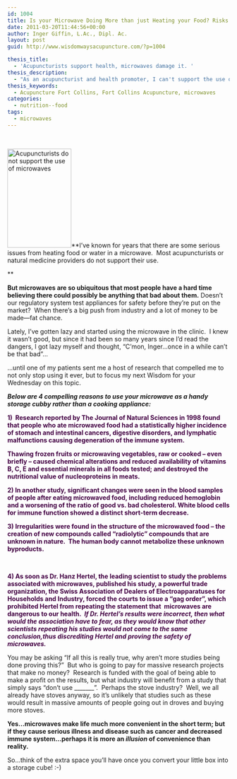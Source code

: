 ```yaml
---
id: 1004
title: Is your Microwave Doing More than just Heating your Food? Risks that Might Not be Worth it.
date: 2011-03-20T11:44:56+00:00
author: Inger Giffin, L.Ac., Dipl. Ac.
layout: post
guid: http://www.wisdomwaysacupuncture.com/?p=1004

thesis_title:
  - 'Acupuncturists support health, microwaves damage it. '
thesis_description:
  - "As an acupuncturist and health promoter, I can't support the use of microwaves, and here's why. Are the risks really worth it? "
thesis_keywords:
  - Acupuncture Fort Collins, Fort Collins Acupuncture, microwaves
categories:
  - nutrition--food
tags:
  - microwaves
---
```

&nbsp;

[<img class=" wp-image-1005 alignleft" title="microwave dangerous to your Qi" src="http://www.wisdomwaysacupuncture.com/wp-content/uploads/2011/03/microwave-danger-97x150.jpg" alt="Acupuncturists do not support the use of microwaves" width="145" height="224" srcset="http://www.wisdomwaysacupuncture.com/wp-content/uploads/2011/03/microwave-danger-97x150.jpg 97w, http://www.wisdomwaysacupuncture.com/wp-content/uploads/2011/03/microwave-danger-195x300.jpg 195w, http://www.wisdomwaysacupuncture.com/wp-content/uploads/2011/03/microwave-danger.jpg 306w" sizes="(max-width: 145px) 100vw, 145px" />](http://www.wisdomwaysacupuncture.com/wp-content/uploads/2011/03/microwave-danger.jpg)**I&#8217;ve known for years that there are some serious issues from heating food or water in a microwave.  Most acupuncturists or natural medicine providers do not support their use.
  
** 

**But microwaves are so ubiquitous that most people have a hard time believing there could possibly be anything that bad about them.** Doesn&#8217;t our regulatory system test appliances for safety before they&#8217;re put on the market?  When there&#8217;s a big push from industry and a lot of money to be made&#8212;fat chance.

Lately, I&#8217;ve gotten lazy and started using the microwave in the clinic.  I knew it wasn&#8217;t good, but since it had been so many years since I&#8217;d read the dangers, I got lazy myself and thought, &#8220;C&#8217;mon, Inger&#8230;once in a while can&#8217;t be that bad&#8221;&#8230;

&#8230;until one of my patients sent me a host of research that compelled me to not only stop using it ever, but to focus my next Wisdom for your Wednesday on this topic.

_**Below are 4 compelling reasons to use your microwave as a handy storage cubby rather than a cooking appliance:**_

<span style="color: #420042;"><strong>1)  Research reported by The Journal of Natural Sciences in 1998 found that people who ate microwaved food had a statistically higher incidence of stomach and intestinal cancers, digestive disorders, and lymphatic malfunctions causing degeneration of the immune system.</strong></span>

<div>
  <p>
    <span style="color: #420042;"><strong>Thawing frozen fruits or microwaving vegetables, raw or cooked &#8211; even briefly &#8211; caused chemical alterations and reduced availability of vitamins B, C, E and essential minerals in all foods tested; and destroyed the nutritional value of nucleoproteins in meats.</strong></span>
  </p>
  
  <p>
    <span style="color: #420042;"><strong>2) In another study, significant changes were seen in the blood samples of people after eating microwaved food, including reduced hemoglobin and a worsening of the ratio of good vs. bad cholesterol. White blood cells for immune function showed a distinct short-term decrease. </strong></span>
  </p>
  
  <p>
    <span style="color: #420042;"><strong>3) Irregularities were found in the structure of the microwaved food &#8211; the creation of new compounds called &#8220;radiolytic&#8221; compounds that are unknown in nature.  The human body cannot metabolize these unknown byproducts.</strong></span>
  </p>
  
  <p>
    &nbsp;
  </p>
  
  <p>
    <span style="color: #420042;"><strong>4) As soon as </strong><strong>Dr. Hanz Hertel, </strong><strong>the leading scientist to study the problems associated with microwaves</strong><strong>,</strong><strong> published his study, a powerful trade organization, the Swiss Association of Dealers of Electroapparatuses for Households and Industry, forced the courts to issue a &#8220;gag order&#8221;, which prohibited Hertel from repeating the statement that  microwaves are dangerous to our health.  <em>If Dr. Hertel&#8217;s results were incorrect, then what would the association have to fear, as they would know that other scientists repeating his studies would not come to the same conclusion,thus discrediting Hertel and proving the safety of microwaves. </em></strong></span>
  </p>
  
  <p>
    You may be asking &#8220;If all this is really true, why aren&#8217;t more studies being done proving this?&#8221;  But who is going to pay for massive research projects that make no money?  Research is funded with the goal of being able to make a profit on the results, but what industry will benefit from a study that simply says &#8220;don&#8217;t use _______&#8221;.  Perhaps the stove industry?  Well, we all already have stoves anyway, so it&#8217;s unlikely that studies such as these would result in massive amounts of people going out in droves and buying more stoves.
  </p>
  
  <p>
    <strong>Yes&#8230;microwaves make life much more convenient in the short term; but if they cause serious illness and disease such as cancer and decreased immune system&#8230;perhaps it is more an <em>illusion</em> of convenience than reality.</strong>
  </p>
  
  <p>
    So&#8230;think of the extra space you&#8217;ll have once you convert your little box into a storage cube! :-)
  </p>
</div>